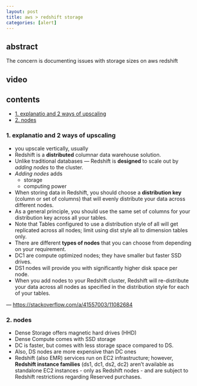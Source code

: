 ```yaml
---
layout: post
title: aws > redshift storage
categories: [alert]
---
```

## abstract
The concern is documenting issues with storage sizes on aws redshift

## video
## contents
<!-- TOC -->

- [1. explanatio and 2 ways of upscaling](#1-explanatio-and-2-ways-of-upscaling)
- [2. nodes](#2-nodes)

<!-- /TOC -->

### 1. explanatio and 2 ways of upscaling
* you upscale vertically, usually
* Redshift is a **distributed** columnar data warehouse solution. 
* Unlike traditional databases — Redshift is **designed** to scale out by _adding nodes_ to the cluster. 
* _Adding nodes_ adds 
    * storage 
    * computing power
* When storing data in Redshift, you should choose a **distribution key** (column or set of columns) that will evenly distribute your data across different nodes. 
* As a general principle, you should use the same set of columns for your distribution key across all your tables. 
* Note that Tables configured to use a distribution style of all will get replicated across all nodes; limit using dist style all to dimension tables only.
* There are different **types of nodes** that you can choose from depending on your requirement. 
* DC1 are compute optimized nodes; they have smaller but faster SSD drives. 
* DS1 nodes will provide you with significantly higher disk space per node.
* When you add nodes to your Redshift cluster, Redshift will re-distribute your data across all nodes as specified in the distribution style for each of your tables.

— <https://stackoverflow.com/a/41557003/11082684>

### 2. nodes
* Dense Storage offers magnetic hard drives (HHD) 
* Dense Compute comes with SSD storage
* DC is faster, but comes with less storage space compared to DS.
* Also, DS nodes are more expensive than DC ones
* Redshift (also EMR) services run on EC2 infrastructure; however, **Redshift instance families** (ds1, dc1, ds2, dc2) aren’t available as standalone EC2 instances - only as Redshift nodes - and are subject to Redshift restrictions regarding Reserved purchases.